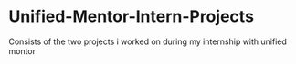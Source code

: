 # Unified-Mentor-Intern-Projects
Consists of the two projects i worked on during my internship with unified montor 
